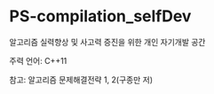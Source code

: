 # PS-compilation_selfDev

알고리즘 실력향상 및 사고력 증진을 위한 개인 자기개발 공간

주력 언어: C++11

참고: 알고리즘 문제해결전략 1, 2(구종만 저)
